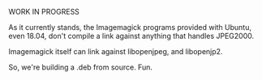 WORK IN PROGRESS

As it currently stands, the Imagemagick programs provided with Ubuntu, even 18.04, don't compile a link against anything that handles JPEG2000.

Imagemagick itself can link against libopenjpeg, and libopenjp2.

So, we're building a .deb from source.  Fun.
